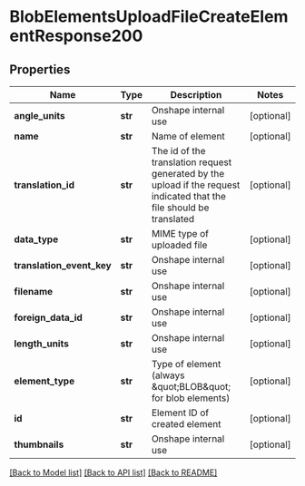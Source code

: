 # BlobElementsUploadFileCreateElementResponse200

## Properties
Name | Type | Description | Notes
------------ | ------------- | ------------- | -------------
**angle_units** | **str** | Onshape internal use | [optional] 
**name** | **str** | Name of element | [optional] 
**translation_id** | **str** | The id of the translation request generated by the upload if the             request indicated that the file should be translated | [optional] 
**data_type** | **str** | MIME type of uploaded file | [optional] 
**translation_event_key** | **str** | Onshape internal use | [optional] 
**filename** | **str** | Onshape internal use | [optional] 
**foreign_data_id** | **str** | Onshape internal use | [optional] 
**length_units** | **str** | Onshape internal use | [optional] 
**element_type** | **str** | Type of element (always \&quot;BLOB\&quot; for blob elements) | [optional] 
**id** | **str** | Element ID of created element | [optional] 
**thumbnails** | **str** | Onshape internal use | [optional] 

[[Back to Model list]](../README.md#documentation-for-models) [[Back to API list]](../README.md#documentation-for-api-endpoints) [[Back to README]](../README.md)


